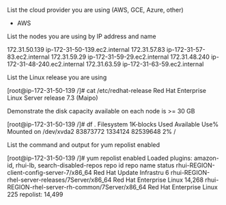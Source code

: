 List the cloud provider you are using (AWS, GCE, Azure, other)
- AWS

List the nodes you are using by IP address and name

172.31.50.139 ip-172-31-50-139.ec2.internal
172.31.57.83  ip-172-31-57-83.ec2.internal
172.31.59.29  ip-172-31-59-29.ec2.internal
172.31.48.240 ip-172-31-48-240.ec2.internal
172.31.63.59  ip-172-31-63-59.ec2.internal

List the Linux release you are using

[root@ip-172-31-50-139 /]# cat /etc/redhat-release
Red Hat Enterprise Linux Server release 7.3 (Maipo)

Demonstrate the disk capacity available on each node is >= 30 GB

[root@ip-172-31-50-139 /]# df .
Filesystem     1K-blocks    Used Available Use% Mounted on
/dev/xvda2      83873772 1334124  82539648   2% /

List the command and output for yum repolist enabled

[root@ip-172-31-50-139 /]# yum repolist enabled
Loaded plugins: amazon-id, rhui-lb, search-disabled-repos
repo id                                          repo name                status
rhui-REGION-client-config-server-7/x86_64        Red Hat Update Infrastru      6
rhui-REGION-rhel-server-releases/7Server/x86_64  Red Hat Enterprise Linux 14,268
rhui-REGION-rhel-server-rh-common/7Server/x86_64 Red Hat Enterprise Linux    225
repolist: 14,499
